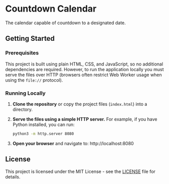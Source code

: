 # Countdown Calendar

The calendar capable of countdown to a designated date.

## Getting Started

### Prerequisites

This project is built using plain HTML, CSS, and JavaScript, so no additional dependencies are required. However, to run
the application locally you must serve the files over HTTP (browsers often restrict Web Worker usage when using the
`file://` protocol).

### Running Locally

1. **Clone the repository** or copy the project files (`index.html`) into a directory.

2. **Serve the files using a simple HTTP server.** For example, if you have Python installed, you can run:

      ```sh
      python3 -m http.server 8080
      ```

3. **Open your browser** and navigate to: http://localhost:8080

## License

This project is licensed under the MIT License - see the [LICENSE](LICENSE) file for details.
